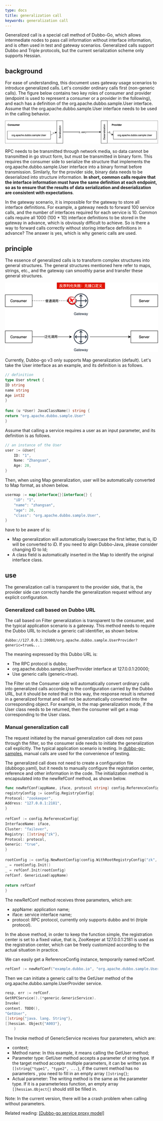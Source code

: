 ```yaml
---
type: docs
title: generalization call
keywords: generalization call
---
```


Generalized call is a special call method of Dubbo-Go, which allows intermediate nodes to pass call information without interface information, and is often used in test and gateway scenarios. Generalized calls support Dubbo and Triple protocols, but the current serialization scheme only supports Hessian.

## background

For ease of understanding, this document uses gateway usage scenarios to introduce generalized calls. Let's consider ordinary calls first (non-generic calls). The figure below contains two key roles of consumer and provider (endpoint is used to represent a consumer or a provider in the following), and each has a definition of the org.apache.dubbo.sample.User interface. Assume that the org.apache.dubbo.sample.User interface needs to be used in the calling behavior.

![img](/imgs/docs3-v2/golang-sdk/concept/rpc/generic/1631941941270-86ce9845-5a88-4cb5-8c8a-da8ae7eeb4d5.png)

RPC needs to be transmitted through network media, so data cannot be transmitted in go struct form, but must be transmitted in binary form. This requires the consumer side to serialize the structure that implements the org.apache.dubbo.sample.User interface into a binary format before transmission. Similarly, for the provider side, binary data needs to be deserialized into structure information. **In short, common calls require that the interface information must have the same definition at each endpoint, so as to ensure that the results of data serialization and deserialization are consistent with expectations**.

In the gateway scenario, it is impossible for the gateway to store all interface definitions. For example, a gateway needs to forward 100 service calls, and the number of interfaces required for each service is 10. Common calls require all 1000 (100 * 10) interface definitions to be stored in the gateway in advance, which is obviously difficult to achieve. So is there a way to forward calls correctly without storing interface definitions in advance? The answer is yes, which is why generic calls are used.

## principle

The essence of generalized calls is to transform complex structures into general structures. The general structures mentioned here refer to maps, strings, etc., and the gateway can smoothly parse and transfer these general structures.

![img](/imgs/docs3-v2/golang-sdk/concept/rpc/generic/1632207075184-25939db4-f384-452e-a0b8-e1deff7971de.png)

Currently, Dubbo-go v3 only supports Map generalization (default). Let's take the User interface as an example, and its definition is as follows.

```go
// definition
type User struct {
ID string
name string
Age int32
}

func (u *User) JavaClassName() string {
return "org.apache.dubbo.sample.User"
}
```

Assume that calling a service requires a user as an input parameter, and its definition is as follows.

```go
// an instance of the User
user := &User{
    ID: "1",
    Name: "Zhangsan",
    Age: 20,
}
```

Then, when using Map generalization, user will be automatically converted to Map format, as shown below.

```go
usermap := map[interface{}]interface{} {
    "iD": "1",
    "name": "zhangsan",
    "age": 20,
    "class": "org.apache.dubbo.sample.User",
}
```

have to be aware of is:

- Map generalization will automatically lowercase the first letter, that is, ID will be converted to iD. If you need to align Dubbo-Java, please consider changing ID to Id;
- A class field is automatically inserted in the Map to identify the original interface class.

## use

The generalization call is transparent to the provider side, that is, the provider side can correctly handle the generalization request without any explicit configuration.

### Generalized call based on Dubbo URL

The call based on Filter generalization is transparent to the consumer, and the typical application scenario is a gateway. This method needs to require the Dubbo URL to include a generic call identifier, as shown below.

```plain
dubbo://127.0.0.1:20000/org.apache.dubbo.sample.UserProvider?generic=true&...
```

The meaning expressed by this Dubbo URL is:

- The RPC protocol is dubbo;
- org.apache.dubbo.sample.UserProvider interface at 127.0.0.1:20000;
- Use generic calls (generic=true).

The Filter on the Consumer side will automatically convert ordinary calls into generalized calls according to the configuration carried by the Dubbo URL, but it should be noted that in this way, the response result is returned in a generalized format and will not be automatically converted into the corresponding object. For example, in the map generalization mode, if the User class needs to be returned, then the consumer will get a map corresponding to the User class.

### Manual generalization call

The request initiated by the manual generalization call does not pass through the filter, so the consumer side needs to initiate the generalization call explicitly. The typical application scenario is testing. In [dubbo-go-samples](https://github.com/apache/dubbo-go-samples/tree/f7febed9d686cb940ea55d34b5baa567d7574a44/generic), manual calls are used for the convenience of testing.

The generalized call does not need to create a configuration file (dubbogo.yaml), but it needs to manually configure the registration center, reference and other information in the code. The initialization method is encapsulated into the newRefConf method, as shown below.

```go
func newRefConf(appName, iface, protocol string) config.ReferenceConfig {
registryConfig := &config.RegistryConfig{
Protocol: "zookeeper",
Address: "127.0.0.1:2181",
}

refConf := config.ReferenceConfig{
InterfaceName: iface,
Cluster: "failover",
Registry: []string{"zk"},
Protocol: protocol,
Generic: "true",
}

rootConfig := config.NewRootConfig(config.WithRootRegistryConfig("zk", registryConfig))
_ = rootConfig.Init()
_ = refConf.Init(rootConfig)
refConf. GenericLoad(appName)

return refConf
}
```

The newRefConf method receives three parameters, which are:

- appName: application name;
- iface: service interface name;
- protocol: RPC protocol, currently only supports dubbo and tri (triple protocol).

In the above method, in order to keep the function simple, the registration center is set to a fixed value, that is, ZooKeeper at 127.0.0.1:2181 is used as the registration center, which can be freely customized according to the actual situation in practice.

We can easily get a ReferenceConfig instance, temporarily named refConf.

```go
refConf := newRefConf("example.dubbo.io", "org.apache.dubbo.sample.UserProvider", "tri")
```

Then we can initiate a generic call to the GetUser method of the org.apache.dubbo.sample.UserProvider service.

```go
resp, err := refConf.
GetRPCService().(*generic.GenericService).
Invoke(
context. TODO(),
"GetUser",
[]string{"java. lang. String"},
[]hessian. Object{"A003"},
    )
```

The Invoke method of GenericService receives four parameters, which are:

- context;
- Method name: In this example, it means calling the GetUser method;
- Parameter type: GetUser method accepts a parameter of string type. If the target method accepts multiple parameters, it can be written as `[]string{"type1", "type2", ...}`, if the current method has no parameters , you need to fill in an empty array `[]string{}`;
- Actual parameter: The writing method is the same as the parameter type. If it is a parameterless function, an empty array `[]hessian.Object{}` should still be filled in.

Note: In the current version, there will be a crash problem when calling without parameters.

Related reading: [[Dubbo-go service proxy model]](https://blog.csdn.net/weixin_39860915/article/details/122738548)
